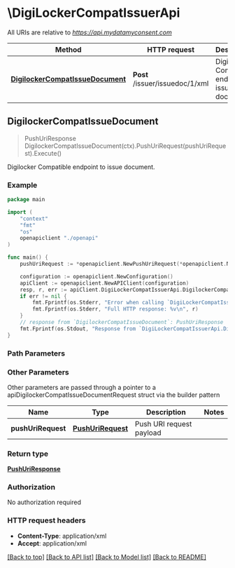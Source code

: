 # \DigiLockerCompatIssuerApi

All URIs are relative to *https://api.mydatamyconsent.com*

Method | HTTP request | Description
------------- | ------------- | -------------
[**DigilockerCompatIssueDocument**](DigiLockerCompatIssuerApi.md#DigilockerCompatIssueDocument) | **Post** /issuer/issuedoc/1/xml | Digilocker Compatible endpoint to issue document.



## DigilockerCompatIssueDocument

> PushUriResponse DigilockerCompatIssueDocument(ctx).PushUriRequest(pushUriRequest).Execute()

Digilocker Compatible endpoint to issue document.

### Example

```go
package main

import (
    "context"
    "fmt"
    "os"
    openapiclient "./openapi"
)

func main() {
    pushUriRequest := *openapiclient.NewPushUriRequest(*openapiclient.NewUriDetails("Aadhaar_example", "Uri_example", "DocType_example", "DocName_example", "DocId_example", "IssuedOn_example", "ValidFrom_example")) // PushUriRequest | Push URI request payload

    configuration := openapiclient.NewConfiguration()
    apiClient := openapiclient.NewAPIClient(configuration)
    resp, r, err := apiClient.DigiLockerCompatIssuerApi.DigilockerCompatIssueDocument(context.Background()).PushUriRequest(pushUriRequest).Execute()
    if err != nil {
        fmt.Fprintf(os.Stderr, "Error when calling `DigiLockerCompatIssuerApi.DigilockerCompatIssueDocument``: %v\n", err)
        fmt.Fprintf(os.Stderr, "Full HTTP response: %v\n", r)
    }
    // response from `DigilockerCompatIssueDocument`: PushUriResponse
    fmt.Fprintf(os.Stdout, "Response from `DigiLockerCompatIssuerApi.DigilockerCompatIssueDocument`: %v\n", resp)
}
```

### Path Parameters



### Other Parameters

Other parameters are passed through a pointer to a apiDigilockerCompatIssueDocumentRequest struct via the builder pattern


Name | Type | Description  | Notes
------------- | ------------- | ------------- | -------------
 **pushUriRequest** | [**PushUriRequest**](PushUriRequest.md) | Push URI request payload | 

### Return type

[**PushUriResponse**](PushUriResponse.md)

### Authorization

No authorization required

### HTTP request headers

- **Content-Type**: application/xml
- **Accept**: application/xml

[[Back to top]](#) [[Back to API list]](../README.md#documentation-for-api-endpoints)
[[Back to Model list]](../README.md#documentation-for-models)
[[Back to README]](../README.md)

